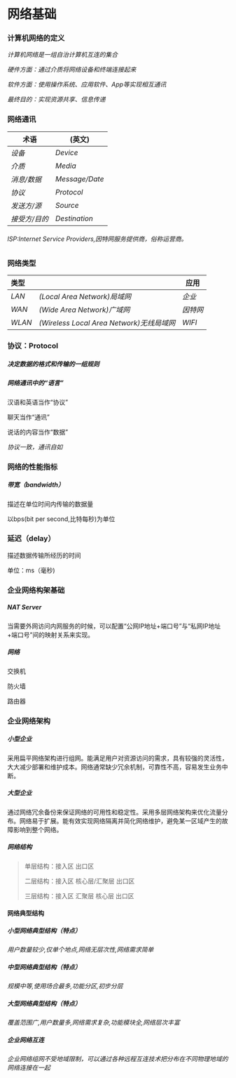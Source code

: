 # 网络基础

### 计算机网络的定义

*计算机网络是一组自治计算机互连的集合*

*硬件方面：通过介质将网络设备和终端连接起来*

*软件方面：使用操作系统、应用软件、App等实现相互通讯*

*最终目的：实现资源共享、信息传递*

### 网络通讯

| 术语          | (英文)         |
| ------------- | -------------- |
| *设备*        | *Device*       |
| *介质*        | *Media*        |
| *消息/数据*   | *Message/Date* |
| *协议*        | *Protocol*     |
| *发送方/源*   | *Source*       |
| *接受方/目的* | *Destination*  |



###### ISP:Internet Service Providers,因特网服务提供商，俗称运营商。

### 网络类型

| 类型   |                                            | 应用     |
| :----- | ------------------------------------------ | -------- |
| *LAN*  | *(Local Area Network)局域网*               | *企业*   |
| *WAN*  | *(Wide  Area Network)广域网*               | *因特网* |
| *WLAN* | *(Wireless Local  Area Network)无线局域网* | *WIFI*   |



### 协议：Protocol

##### 决定数据的格式和传输的一组规则

##### 网络通讯中的“语言”

汉语和英语当作“协议”

聊天当作“通讯”

说话的内容当作“数据”

*协议一致，通讯自如*

### 网络的性能指标

##### 带宽（bandwidth）

描述在单位时间内传输的数据量

以bps(bit per second,比特每秒)为单位

<!--b=bit=比特=二进制=计算机中最小的单位-->

<!--B=Byte=字节=计算机中最常用的单位（文件大小）-->

<!--1B=8b-->

### 延迟（delay）

描述数据传输所经历的时间

单位：ms（毫秒)

 

### 企业网络构架基础

##### NAT Server

当需要外网访问内网服务的时候，可以配置“公网IP地址+端口号”与“私网IP地址+端口号”间的映射关系来实现。

##### 网络

交换机

<!--汇聚组建局域网，两/三层快速转发报文-->

防火墙

<!--控制报文转发，防攻击木马-->

路由器

<!--寻址和转发，保证网络互联互通-->

### 企业网络架构

##### 小型企业

采用扁平网络架构进行组网。能满足用户对资源访问的需求，具有较强的灵活性，大大减少部署和维护成本。网络通常缺少冗余机制，可靠性不高，容易发生业务中断。

##### 大型企业

通过网络冗余备份来保证网络的可用性和稳定性。采用多层网络架构来优化流量分布。网络易于扩展。能有效实现网络隔离并简化网络维护，避免某一区域产生的故障影响到整个网络。

##### 网络结构

> 单层结构：接入区  出口区
>
> 二层结构：接入区  核心层/汇聚层  出口区
>
> 三层结构：接入区   汇聚层   核心层   出口区



#### 网络典型结构

##### 小型网络典型结构（特点）

*用户数量较少,仅单个地点,网络无层次性,网络需求简单*

##### 中型网络典型结构（特点）

*规模中等,使用场合最多,功能分区,初步分层*

##### 大型网络典型结构（特点）

*覆盖范围广,用户数量多,网络需求复杂,功能模块全,网络层次丰富*

##### 企业网络互连

*企业网络组网不受地域限制，可以通过各种远程互连技术把分布在不同物理地域的网络连接在一起*


